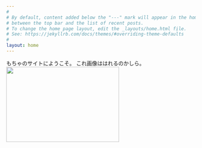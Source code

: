```yaml
---
#
# By default, content added below the "---" mark will appear in the home page
# between the top bar and the list of recent posts.
# To change the home page layout, edit the _layouts/home.html file.
# See: https://jekyllrb.com/docs/themes/#overriding-theme-defaults
#
layout: home
---
```


もちゃのサイトにようこそ。
これ画像ははれるのかしら。
<br>
<img src=/mocha-kanano/SHIORI.github.io/edit/main/index.md) width="300px" height="200px">
